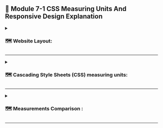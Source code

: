 ## 📝   Module 7-1 CSS Measuring Units And Responsive Design Explanation

<details>
<summary>

### 🗺️   Website Layout:

</summary>

Creating a website layout involves organizing and structuring the different elements on a webpage to achieve a visually appealing and user-friendly design. Here's a basic guide to key components and considerations for website layout:

#### 🎯   1. Header:

- Typically includes the website logo.
- Navigation menu with links to important pages.
- Contact information or other relevant details.
- Search bar if applicable.

#### 🎯   2. Navigation:

- Clear and intuitive navigation menu.
- Dropdown menus for subcategories if needed.
- Consider using a responsive design for mobile devices.

3. Hero Section:

- Prominent section at the top of the page.
- Engaging headline or tagline.
- Call-to-action (CTA) button to encourage user interaction.
- Relevant background image or video.

#### 🎯   4. Main Content:

- Divided into sections or columns.
- Consistent typography for readability.
- Use of headings, subheadings, and paragraphs.
- Multimedia elements (images, videos) to enhance content.

#### 🎯   5. Sidebar:

- Optional, used for additional information or navigation.
- Widgets, calls-to-action, or secondary navigation.

#### 🎯   6. Footer:

- Contact information and social media links.
- Copyright information.
- Additional navigation links.
- Optional: Recent posts, newsletter signup.

#### 🎯   7. Responsive Design:

- Ensure the layout adjusts for various screen sizes.
- Use media queries in CSS to apply styles based on device characteristics.
- Test on different devices and browsers for compatibility.

#### 🎯   8. Whitespace:

- Allow for ample whitespace to prevent a cluttered appearance.
- Improve readability and focus on key elements.

#### 🎯   9. Color Scheme and Branding:

- Use a consistent color palette aligned with the brand.
- Ensure readability by contrasting text and background colors.

#### 🎯   10. Images and Graphics:

- Optimize images for faster loading times.
- Use visuals that support the content and enhance the user experience.

#### 🎯   11. Call-to-Action (CTA):

- Strategically place CTAs throughout the layout.
- Encourage users to take desired actions (e.g., sign up, buy now).

#### 🎯   12. Consistency:

- Maintain a consistent design throughout the website.
- Consistent navigation, fonts, and color schemes.

#### 🎯   13. Mobile-Friendly:

- Ensure the website is accessible and user-friendly on mobile devices.
- Consider touch-friendly elements and responsive navigation.

#### 🎯   14. Testing:

- Regularly test the website layout on different browsers and devices.
- Check for usability and address any issues promptly.

Remember, these are general guidelines, and the specific needs of your website may vary. Tailor the layout to align with the goals, content, and target audience of your website. Regularly evaluate and update the layout to meet evolving requirements and design trends.

</details>

---

<details>

<summary>

### 🗺️   Cascading Style Sheets (CSS) measuring units:

</summary>

This part is appears to be related to Cascading Style Sheets (CSS) measuring units and responsive design. Let's break down these concepts:

#### 🎯   1. CSS Measuring Units:

In CSS, various units are used to define the size and spacing of elements on a webpage. Understanding and using appropriate units is crucial for creating a responsive and visually pleasing design. Here are some common CSS measuring units:

- `Pixels (px):` This is a fixed unit of measurement. One pixel is a single dot on a screen. Pixels are often used for fixed-size elements.

- `Percent (%):` Percentages are relative to the parent element's size. For example, if you set the width of a child element to 50%, it will be half the width of its parent.

- `Em:` Relative to the font-size of the nearest parent or the element itself. If the font-size of the parent is 16px, 1em is equal to 16px.

- `Rem:` Similar to em, but relative to the root element (html) instead of the parent element. This can make it easier to maintain a consistent layout.

- `Viewport Width (vw) and Viewport Height (vh):` These units represent a percentage of the viewport size. For example, 1vw is 1% of the viewport width.

- `vmax and vmin :`  these are viewport-percentage lengths that represent relative units based on the size of the viewport (the visible portion of the web page in the browser window). These units are useful for creating designs that are responsive to different screen sizes.

- `Absolute Units (in, cm, mm, pt, pc):` These are absolute units not dependent on other factors like screen size or text size. They are less commonly used in web design, especially for responsive layouts.

#### 🎯   2. Responsive Design:

Responsive design is an approach to web design that makes web pages render well on a variety of devices and window or screen sizes. The goal is to create a fluid and flexible layout that adapts to different screen sizes, from desktop monitors to smartphones. Key principles of responsive design include:

- `Media Queries:` Using CSS media queries to apply different styles based on the characteristics of the device, such as screen width, height, or device orientation.

- `Flexible Grid Layouts:` Designing layouts using relative units like percentages or viewport units to ensure that elements scale proportionally.

- `Flexible Images:` Ensuring that images can adapt to different screen sizes without losing their quality or breaking the layout.

- `Mobile-First Approach:` Starting the design process with mobile devices in mind and then progressively enhancing the layout for larger screens.

By combining appropriate CSS measuring units and responsive design principles, developers can create websites that provide a seamless and optimal user experience across a range of devices and screen sizes.

</details>

---

<details>

<summary>

### 🗺️   Measurements Comparison :

</summary>

#### 🎯   1. PX vs % :

In CSS, both pixels (px) and percentages (%) are units of measurement used to define sizes, dimensions, and spacing on a webpage. However, they serve different purposes and have distinct characteristics. Here's a comparison between px and %:

- Pixels (px):

    - Absolute Unit: Pixels are an absolute unit of measurement. One pixel represents a single dot on a screen.
    - Fixed Size: The size specified in pixels is fixed and does not change based on the size of the viewport or parent element.
    - Controlled Precision: Pixels offer precise control over element sizes, making them suitable for fixed-size elements like images, borders, and containers.
    - Device Independence: While it provides a consistent size on a specific device, it might not adapt well to different screen sizes or resolutions.

Example:

```css

.container {
  width: 300px;
  height: 150px;
  font-size: 16px;
}

```

- Percentages (%):

    - Relative Unit: Percentages are relative to the size of the containing element. For width and height, percentages are relative to the size of the parent container.
    - Responsive Design: Using percentages is common in creating responsive designs, as elements can scale proportionally based on the size of the parent container or viewport.
    - Fluid Layouts: Percentages are often used for creating fluid layouts that adapt to different screen sizes.
    - Flexibility: Percentages are versatile and can be used for widths, heights, margins, and other properties.

Example:

```css

.container {
  width: 50%;
  height: 75%;
  margin-left: 10%;
}

```

- Choosing Between px and %:

    - Use px when a fixed size is required, and you want precise control over element dimensions.
    - Use % when you want elements to scale proportionally based on the size of their parent container or the viewport, promoting a more flexible and responsive design.

In responsive web design, percentages are often preferred for creating layouts that adapt to various screen sizes, while pixels are useful for specific elements where a fixed size is necessary. The choice depends on the design goals and requirements of your webpage.

#### 🎯   2. VW vs VH : 

In CSS, vw and vh are both viewport-relative units used to define sizes and dimensions in a way that is responsive to the size of the viewport (the visible portion of the web page in the browser window). Here's a comparison between vw (viewport width) and vh (viewport height):

- Viewport Width (vw):

    - Relative to Width: vw stands for viewport width, and 1 vw is equal to 1% of the viewport's width.
    - Responsive Layouts: It is commonly used to set the size of elements in a way that is proportional to the width of the viewport. For example, setting width: 50vw; means the element will be 50% of the viewport's width.
    - Use Cases: Often used for responsive typography, container widths, or any dimension that should be responsive to the width of the viewport.

Example:

```css

.container {
  width: 80vw;
  font-size: 3vw;
}

```

- Viewport Height (vh):

    - Relative to Height: vh stands for viewport height, and 1 vh is equal to 1% of the viewport's height.
    - Responsive Heights: Useful for setting heights of elements relative to the height of the viewport. For instance, height: 50vh; means the element will be 50% of the viewport's height.
    - Use Cases: Frequently employed for setting the height of containers, sections, or any dimension that should be responsive to the height of the viewport.

Example:

```css

.section {
  height: 70vh;
}

```

- Choosing Between vw and vh:

    - Use vw when you want to size elements based on the width of the viewport.
    - Use vh when you want to size elements based on the height of the viewport.
    - Both units can be combined to create responsive layouts that adapt to both width and height changes.

Viewport-relative units like vw and vh are valuable in creating designs that scale appropriately across various devices and screen sizes, contributing to a more responsive and flexible layout.

#### 🎯   2. Vmin vs Vmax : 

In CSS, vmin and vmax are viewport-relative units used to define sizes and dimensions in a way that is responsive to the size of the viewport (the visible portion of the web page in the browser window). Here's a comparison between vmin (viewport minimum) and vmax (viewport maximum):

- Viewport Minimum (vmin):

    - Relative to Smaller Dimension: vmin stands for viewport minimum, and 1 vmin is equal to 1% of the smaller of the viewport's width or height.
    - Responsive to Smaller Dimension: Useful for setting sizes relative to the smaller dimension of the viewport. For example, width: 50vmin; means the element's width will be 50% of the smaller of the viewport's width or height.
    - Use Cases: Often used for typography, container dimensions, or any element size that should be responsive to the smaller dimension of the viewport.

Example:

```css
.container {
  width: 40vmin;
  font-size: 2vmin;
}

```

- Viewport Maximum (vmax):

    - Relative to Larger Dimension: vmax stands for viewport maximum, and 1 vmax is equal to 1% of the larger of the viewport's width or height.
    - Responsive to Larger Dimension: Useful for setting sizes relative to the larger dimension of the viewport. For instance, height: 70vmax; means the element's height will be 70% of the larger of the viewport's width or height.
    - Use Cases: Commonly employed for setting container dimensions or any element size that should be responsive to the larger dimension of the viewport.

Example:

```css
.container {
  height: 60vmax;
}

```

- Choosing Between vmin and vmax:

    - Use vmin when you want to size elements based on the smaller dimension of the viewport.
    - Use vmax when you want to size elements based on the larger dimension of the viewport.
    - Both units can be used together to create designs that are responsive to both the smaller and larger dimensions of the viewport.
    
Viewport-relative units like vmin and vmax are beneficial in creating designs that scale appropriately across various devices and screen sizes, contributing to a more responsive and flexible layout.

</details>

---

